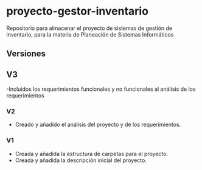 # proyecto-gestor-inventario
Repositorio para almacenar el proyecto de sistemas de gestión de inventario, para la materia de Planeación de Sistemas Informáticos


## Versiones

## V3
-Incluidos los requerimientos funcionales y no funcionales al análisis de los requerimientos

### V2
- Creado y añadido el análisis del proyecto y de los requerimientos.

### V1
- Creada y añadida la estructura de carpetas para el proyecto.
- Creada y añadida la descripción inicial del proyecto.
